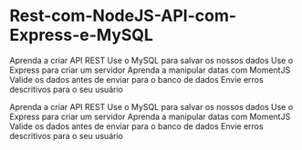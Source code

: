 # Rest-com-NodeJS-API-com-Express-e-MySQL
Aprenda a criar API REST Use o MySQL para salvar os nossos dados Use o Express para criar um servidor Aprenda a manipular datas com MomentJS Valide os dados antes de enviar para o banco de dados Envie erros descritivos para o seu usuário


Aprenda a criar API REST
Use o MySQL para salvar os nossos dados
Use o Express para criar um servidor
Aprenda a manipular datas com MomentJS
Valide os dados antes de enviar para o banco de dados
Envie erros descritivos para o seu usuário

